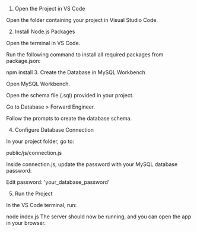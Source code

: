 1. Open the Project in VS Code

Open the folder containing your project in Visual Studio Code.

2. Install Node.js Packages

Open the terminal in VS Code.

Run the following command to install all required packages from package.json:

npm install
3. Create the Database in MySQL Workbench

Open MySQL Workbench.

Open the schema file (.sql) provided in your project.

Go to Database > Forward Engineer.

Follow the prompts to create the database schema.

4. Configure Database Connection

In your project folder, go to:

public/js/connection.js

Inside connection.js, update the password with your MySQL database password:

Edit
password: 'your_database_password'

5. Run the Project

In the VS Code terminal, run:

node index.js
The server should now be running, and you can open the app in your browser.


